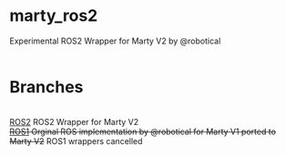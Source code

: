 # marty_ros2
Experimental ROS2 Wrapper for Marty V2 by @robotical
<br>
<br>
# Branches
<br>
<a href="https://github.com/trrsrobotics/marty_ros2/tree/ROS2">ROS2</a> ROS2 Wrapper for Marty V2
<br>
<del><a href="https://github.com/trrsrobotics/marty_ros2/tree/ROS1">ROS1</a> Orginal ROS implementation by @robotical for Marty V1 ported to Marty V2</del> ROS1 wrappers cancelled 
